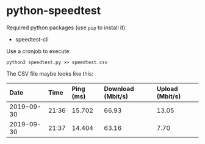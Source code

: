 # python-speedtest
Required python packages (use ```pip``` to install it): 
* speedtest-cli

Use a cronjob to execute:

```python3 speedtest.py >> speedtest.csv```

The CSV file maybe looks like this:

| Date | Time | Ping (ms) | Download (Mbit/s) | Upload (Mbit/s) |
| :--- | :--- | :--- | :--- | :--- |
| 2019-09-30 | 21:36 | 15.702 | 66.93 | 13.05 |
| 2019-09-30 | 21:37 | 14.404 | 63.16 | 7.70 |
